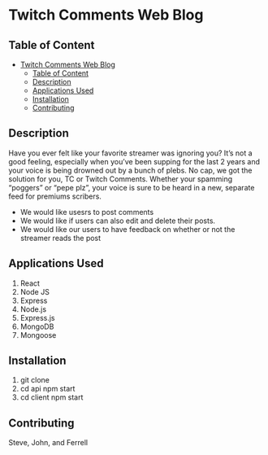 # Twitch Comments Web Blog

## Table of Content

- [Twitch Comments Web Blog](#twitch-comments-web-blog)
  - [Table of Content](#table-of-content)
  - [Description](#description)
  - [Applications Used](#applications-used)
  - [Installation](#installation)
  - [Contributing](#contributing)



## Description

Have you ever felt like your favorite streamer was ignoring you? It’s not a good feeling, especially when you’ve been supping for the last 2 years and your voice is being drowned out by a bunch of plebs. No cap, we got the solution for you, TC or Twitch Comments. Whether your spamming “poggers” or “pepe plz”, your voice is sure to be heard in a new, separate feed for premiums scribers. 

* We would like usesrs to post comments
* We would  like if users can also edit and delete their posts.  
* We would like our users to have feedback on whether or not the streamer reads the post

## Applications Used

1. React
2. Node JS 
3. Express  
5. Node.js
6. Express.js
7. MongoDB
8. Mongoose



## Installation


1. git clone <REPO-NAME>
2. cd api npm start 
3. cd client npm start




## Contributing

Steve, John, and Ferrell